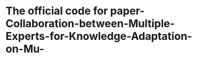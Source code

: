 # The official code for paper-Collaboration-between-Multiple-Experts-for-Knowledge-Adaptation-on-Mu-
